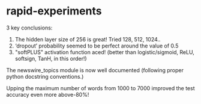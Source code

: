 # rapid-experiments

3 key conclusions:
1. The hidden layer size of 256 is great! Tried 128, 512, 1024..
2. ‘dropout’ probability seemed to be perfect around the value of 0.5
3. "softPLUS" activation function aced! (better than logistic/sigmoid, ReLU, softsign, TanH, in this order!)


The newswire_topics module is now well documented (following proper python docstring conventions.)

Upping the maximum number of words from 1000 to 7000 improved the test accuracy even more above-80%!
